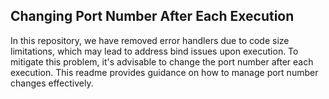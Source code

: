 ## Changing Port Number After Each Execution

In this repository, we have removed error handlers due to code size limitations, which may lead to address bind issues upon execution. To mitigate this problem, it's advisable to change the port number after each execution. This readme provides guidance on how to manage port number changes effectively.
